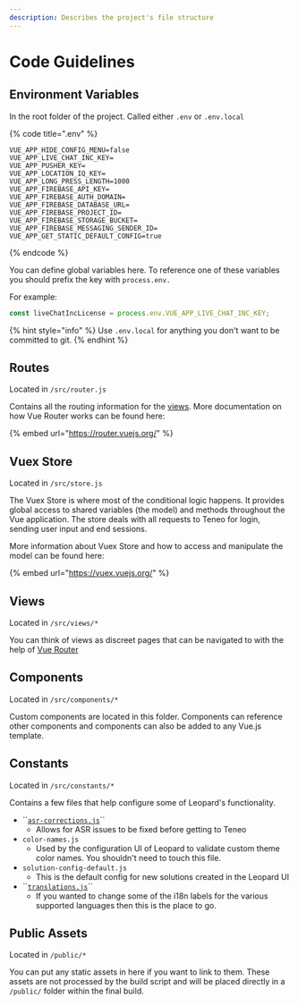 ```yaml
---
description: Describes the project's file structure
---
```


# Code Guidelines

## Environment Variables

In the root folder of the project. Called either `.env` or `.env.local`

{% code title=".env" %}
```text
VUE_APP_HIDE_CONFIG_MENU=false
VUE_APP_LIVE_CHAT_INC_KEY=
VUE_APP_PUSHER_KEY=
VUE_APP_LOCATION_IQ_KEY=
VUE_APP_LONG_PRESS_LENGTH=1000
VUE_APP_FIREBASE_API_KEY=
VUE_APP_FIREBASE_AUTH_DOMAIN=
VUE_APP_FIREBASE_DATABASE_URL=
VUE_APP_FIREBASE_PROJECT_ID=
VUE_APP_FIREBASE_STORAGE_BUCKET=
VUE_APP_FIREBASE_MESSAGING_SENDER_ID=
VUE_APP_GET_STATIC_DEFAULT_CONFIG=true
```
{% endcode %}

You can define global variables here. To reference one of these variables you should prefix the key with `process.env.`

For example:

```javascript
const liveChatIncLicense = process.env.VUE_APP_LIVE_CHAT_INC_KEY;
```

{% hint style="info" %}
Use `.env.local` for anything you don't want to be committed to git.
{% endhint %}

## Routes

Located in `/src/router.js`

Contains all the routing information for the [views](code-guidelines.md#views). More documentation on how Vue Router works can be found here:

{% embed url="https://router.vuejs.org/" %}

## Vuex Store

Located in `/src/store.js`

The Vuex Store is where most of the conditional logic happens. It provides global access to shared variables \(the model\) and methods throughout the Vue application. The store deals with all requests to Teneo for login, sending user input and end sessions. 

More information about Vuex Store and how to access and manipulate the model  can be found here:

{% embed url="https://vuex.vuejs.org/" %}

## Views

Located in `/src/views/*`

You can think of views as discreet pages that can be navigated to with the help of [Vue Router](code-guidelines.md#routes)

## Components

Located in `/src/components/*`

Custom components are located in this folder.  Components can reference other components and components can also be added to any Vue.js template.

## Constants

Located in `/src/constants/*`

Contains a few files that help configure some of Leopard's functionality.

* \`\`[`asr-corrections.js`](configuration/asr-and-tts.md#asr-corrections)\`\`
  * Allows for ASR issues to be fixed before getting to Teneo
* `color-names.js`
  * Used by the configuration UI of Leopard to validate custom theme color names. You shouldn't need to touch this file.
* `solution-config-default.js`
  * This is the default config for new solutions created in the Leopard UI
* \`\`[`translations.js`](configuration/asr-and-tts.md#supported-languages)\`\`
  * If you wanted to change some of the i18n labels for the various supported languages then this is the place to go.

## Public Assets

Located in `/public/*`

You can put any static assets in here if you want to link to them. These assets are not processed by the build script and will be placed directly in a `/public/` folder within the final build.

